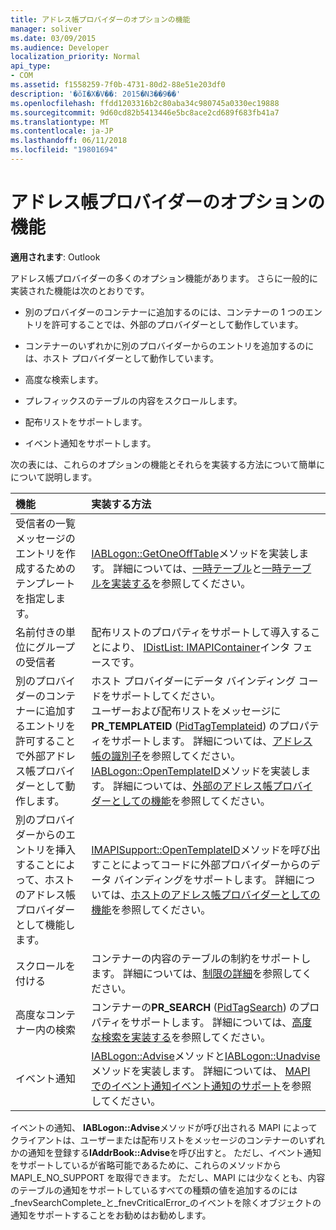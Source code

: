 ```yaml
---
title: アドレス帳プロバイダーのオプションの機能
manager: soliver
ms.date: 03/09/2015
ms.audience: Developer
localization_priority: Normal
api_type:
- COM
ms.assetid: f1558259-7f0b-4731-80d2-88e51e203df0
description: '�ŏI�X�V��: 2015�N3��9��'
ms.openlocfilehash: ffdd1203316b2c80aba34c980745a0330ec19888
ms.sourcegitcommit: 9d60cd82b5413446e5bc8ace2cd689f683fb41a7
ms.translationtype: MT
ms.contentlocale: ja-JP
ms.lasthandoff: 06/11/2018
ms.locfileid: "19801694"
---
```

# <a name="optional-features-for-address-book-providers"></a>アドレス帳プロバイダーのオプションの機能

  
  
**適用されます**: Outlook 
  
アドレス帳プロバイダーの多くのオプション機能があります。 さらに一般的に実装された機能は次のとおりです。
  
- 別のプロバイダーのコンテナーに追加するのには、コンテナーの 1 つのエントリを許可することでは、外部のプロバイダーとして動作しています。
    
- コンテナーのいずれかに別のプロバイダーからのエントリを追加するのには、ホスト プロバイダーとして動作しています。
    
- 高度な検索します。
    
- プレフィックスのテーブルの内容をスクロールします。
    
- 配布リストをサポートします。
    
- イベント通知をサポートします。
    
次の表には、これらのオプションの機能とそれらを実装する方法について簡単にについて説明します。
  
|**機能**|**実装する方法**|
|:-----|:-----|
|受信者の一覧メッセージのエントリを作成するためのテンプレートを指定します。  <br/> |[IABLogon::GetOneOffTable](iablogon-getoneofftable.md)メソッドを実装します。 詳細については、[一時テーブル](one-off-tables.md)と[一時テーブルを実装する](implementing-one-off-tables.md)を参照してください。  <br/> |
|名前付きの単位にグループの受信者  <br/> |配布リストのプロパティをサポートして導入することにより、 [IDistList: IMAPIContainer](idistlistimapicontainer.md)インタ フェースです。  <br/> |
|別のプロバイダーのコンテナーに追加するエントリを許可することで外部アドレス帳プロバイダーとして動作します。  <br/> | ホスト プロバイダーにデータ バインディング コードをサポートしてください。  <br/>  ユーザーおよび配布リストをメッセージに**PR_TEMPLATEID** ([PidTagTemplateid](pidtagtemplateid-canonical-property.md)) のプロパティをサポートします。 詳細については、[アドレス帳の識別子](address-book-identifiers.md)を参照してください。  <br/>  [IABLogon::OpenTemplateID](iablogon-opentemplateid.md)メソッドを実装します。 詳細については、[外部のアドレス帳プロバイダーとしての機能](acting-as-a-foreign-address-book-provider.md)を参照してください。  <br/> |
|別のプロバイダーからのエントリを挿入することによって、ホストのアドレス帳プロバイダーとして機能します。  <br/> |[IMAPISupport::OpenTemplateID](imapisupport-opentemplateid.md)メソッドを呼び出すことによってコードに外部プロバイダーからのデータ バインディングをサポートします。 詳細については、[ホストのアドレス帳プロバイダーとしての機能](acting-as-a-host-address-book-provider.md)を参照してください。  <br/> |
|スクロールを付ける  <br/> |コンテナーの内容のテーブルの制約をサポートします。 詳細については、[制限の詳細](about-restrictions.md)を参照してください。  <br/> |
|高度なコンテナー内の検索  <br/> |コンテナーの**PR_SEARCH** ([PidTagSearch](pidtagsearch-canonical-property.md)) のプロパティをサポートします。 詳細については、[高度な検索を実装する](implementing-advanced-searching.md)を参照してください。  <br/> |
|イベント通知  <br/> |[IABLogon::Advise](iablogon-advise.md)メソッドと[IABLogon::Unadvise](iablogon-unadvise.md)メソッドを実装します。 詳細については、 [MAPI でのイベント通知](event-notification-in-mapi.md)[イベント通知のサポート](supporting-event-notification.md)を参照してください。  <br/> |
   
イベントの通知、 **IABLogon::Advise**メソッドが呼び出される MAPI によってクライアントは、ユーザーまたは配布リストをメッセージのコンテナーのいずれかの通知を登録する**IAddrBook::Advise**を呼び出すと。 ただし、イベント通知をサポートしているが省略可能であるために、これらのメソッドから MAPI_E_NO_SUPPORT を取得できます。 ただし、MAPI には少なくとも、内容のテーブルの通知をサポートしているすべての種類の値を追加するのには_fnevSearchComplete_と_fnevCriticalError_のイベントを除くオブジェクトの通知をサポートすることをお勧めはお勧めします。 
  

